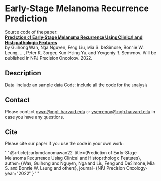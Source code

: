 # Early-Stage Melanoma Recurrence Prediction
Source code of the paper:    
**[Prediction of Early-Stage Melanoma Recurrence Using Clinical and Histopathologic Features](TBD)**   
by Guihong Wan, Nga Nguyen, Feng Liu, Mia S. DeSimone, Bonnie W. Leung, ..., Peter K. Sorger, Kun-Hsing Yu, and Yevgeniy R. Semenov.
Will be published in NPJ Precision Oncology, 2022.

## Description
Data: include an sample data
Code: include all the code for the analysis

## Contact
Please contact gwan@mgh.harvard.edu or ysemenov@mgh.harvard.edu in case you have any questions.

## Cite
Please cite our paper if you use the code in your own work:       

'''
@article{earlymelanomawan22,
  title={Prediction of Early-Stage Melanoma Recurrence Using Clinical and Histopathologic Features},
  author={Wan, Guihong
  and Nguyen, Nga
  and Liu, Feng
  and DeSimone, Mia S.
  and Bonnie W. Leung
  and others},
  journal={NPJ Precision Oncology}
  year="2022"
}
'''

